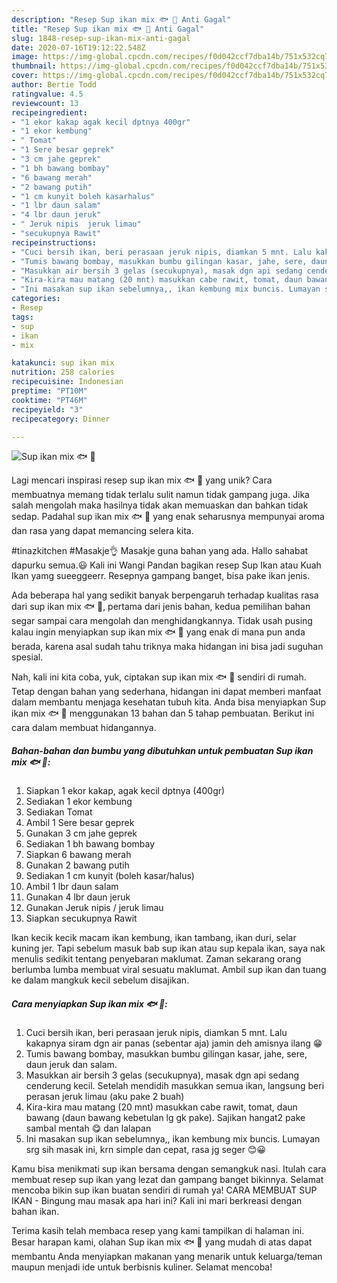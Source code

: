 ```yaml
---
description: "Resep Sup ikan mix 🐟 🍜 Anti Gagal"
title: "Resep Sup ikan mix 🐟 🍜 Anti Gagal"
slug: 1848-resep-sup-ikan-mix-anti-gagal
date: 2020-07-16T19:12:22.548Z
image: https://img-global.cpcdn.com/recipes/f0d042ccf7dba14b/751x532cq70/sup-ikan-mix-🐟-🍜-foto-resep-utama.jpg
thumbnail: https://img-global.cpcdn.com/recipes/f0d042ccf7dba14b/751x532cq70/sup-ikan-mix-🐟-🍜-foto-resep-utama.jpg
cover: https://img-global.cpcdn.com/recipes/f0d042ccf7dba14b/751x532cq70/sup-ikan-mix-🐟-🍜-foto-resep-utama.jpg
author: Bertie Todd
ratingvalue: 4.5
reviewcount: 13
recipeingredient:
- "1 ekor kakap agak kecil dptnya 400gr"
- "1 ekor kembung"
- " Tomat"
- "1 Sere besar geprek"
- "3 cm jahe geprek"
- "1 bh bawang bombay"
- "6 bawang merah"
- "2 bawang putih"
- "1 cm kunyit boleh kasarhalus"
- "1 lbr daun salam"
- "4 lbr daun jeruk"
- " Jeruk nipis  jeruk limau"
- "secukupnya Rawit"
recipeinstructions:
- "Cuci bersih ikan, beri perasaan jeruk nipis, diamkan 5 mnt. Lalu kakapnya siram dgn air panas (sebentar aja) jamin deh amisnya ilang 😁"
- "Tumis bawang bombay, masukkan bumbu gilingan kasar, jahe, sere, daun jeruk dan salam."
- "Masukkan air bersih 3 gelas (secukupnya), masak dgn api sedang cenderung kecil. Setelah mendidih masukkan semua ikan, langsung beri perasan jeruk limau (aku pake 2 buah)"
- "Kira-kira mau matang (20 mnt) masukkan cabe rawit, tomat, daun bawang (daun bawang kebetulan lg gk pake). Sajikan hangat2 pake sambal mentah 😋 dan lalapan"
- "Ini masakan sup ikan sebelumnya,, ikan kembung mix buncis. Lumayan srg sih masak ini, krn simple dan cepat, rasa jg seger 😊😀"
categories:
- Resep
tags:
- sup
- ikan
- mix

katakunci: sup ikan mix 
nutrition: 258 calories
recipecuisine: Indonesian
preptime: "PT10M"
cooktime: "PT46M"
recipeyield: "3"
recipecategory: Dinner

---
```



![Sup ikan mix 🐟 🍜](https://img-global.cpcdn.com/recipes/f0d042ccf7dba14b/751x532cq70/sup-ikan-mix-🐟-🍜-foto-resep-utama.jpg)

Lagi mencari inspirasi resep sup ikan mix 🐟 🍜 yang unik? Cara membuatnya memang tidak terlalu sulit namun tidak gampang juga. Jika salah mengolah maka hasilnya tidak akan memuaskan dan bahkan tidak sedap. Padahal sup ikan mix 🐟 🍜 yang enak seharusnya mempunyai aroma dan rasa yang dapat memancing selera kita.

#tinazkitchen #Masakje👌 Masakje guna bahan yang ada. Hallo sahabat dapurku semua.😃 Kali ini Wangi Pandan bagikan resep Sup Ikan atau Kuah Ikan yamg sueeggeerr. Resepnya gampang banget, bisa pake ikan jenis.

Ada beberapa hal yang sedikit banyak berpengaruh terhadap kualitas rasa dari sup ikan mix 🐟 🍜, pertama dari jenis bahan, kedua pemilihan bahan segar sampai cara mengolah dan menghidangkannya. Tidak usah pusing kalau ingin menyiapkan sup ikan mix 🐟 🍜 yang enak di mana pun anda berada, karena asal sudah tahu triknya maka hidangan ini bisa jadi suguhan spesial.


Nah, kali ini kita coba, yuk, ciptakan sup ikan mix 🐟 🍜 sendiri di rumah. Tetap dengan bahan yang sederhana, hidangan ini dapat memberi manfaat dalam membantu menjaga kesehatan tubuh kita. Anda bisa menyiapkan Sup ikan mix 🐟 🍜 menggunakan 13 bahan dan 5 tahap pembuatan. Berikut ini cara dalam membuat hidangannya.

<!--inarticleads1-->

##### Bahan-bahan dan bumbu yang dibutuhkan untuk pembuatan Sup ikan mix 🐟 🍜:

1. Siapkan 1 ekor kakap, agak kecil dptnya (400gr)
1. Sediakan 1 ekor kembung
1. Sediakan  Tomat
1. Ambil 1 Sere besar geprek
1. Gunakan 3 cm jahe geprek
1. Sediakan 1 bh bawang bombay
1. Siapkan 6 bawang merah
1. Gunakan 2 bawang putih
1. Sediakan 1 cm kunyit (boleh kasar/halus)
1. Ambil 1 lbr daun salam
1. Gunakan 4 lbr daun jeruk
1. Gunakan  Jeruk nipis / jeruk limau
1. Siapkan secukupnya Rawit


Ikan kecik kecik macam ikan kembung, ikan tambang, ikan duri, selar kuning jer. Tapi sebelum masuk bab sup ikan atau sup kepala ikan, saya nak menulis sedikit tentang penyebaran maklumat. Zaman sekarang orang berlumba lumba membuat viral sesuatu maklumat. Ambil sup ikan dan tuang ke dalam mangkuk kecil sebelum disajikan. 

<!--inarticleads2-->

##### Cara menyiapkan Sup ikan mix 🐟 🍜:

1. Cuci bersih ikan, beri perasaan jeruk nipis, diamkan 5 mnt. Lalu kakapnya siram dgn air panas (sebentar aja) jamin deh amisnya ilang 😁
1. Tumis bawang bombay, masukkan bumbu gilingan kasar, jahe, sere, daun jeruk dan salam.
1. Masukkan air bersih 3 gelas (secukupnya), masak dgn api sedang cenderung kecil. Setelah mendidih masukkan semua ikan, langsung beri perasan jeruk limau (aku pake 2 buah)
1. Kira-kira mau matang (20 mnt) masukkan cabe rawit, tomat, daun bawang (daun bawang kebetulan lg gk pake). Sajikan hangat2 pake sambal mentah 😋 dan lalapan
1. Ini masakan sup ikan sebelumnya,, ikan kembung mix buncis. Lumayan srg sih masak ini, krn simple dan cepat, rasa jg seger 😊😀


Kamu bisa menikmati sup ikan bersama dengan semangkuk nasi. Itulah cara membuat resep sup ikan yang lezat dan gampang banget bikinnya. Selamat mencoba bikin sup ikan buatan sendiri di rumah ya! CARA MEMBUAT SUP IKAN - Bingung mau masak apa hari ini? Kali ini mari berkreasi dengan bahan ikan. 

Terima kasih telah membaca resep yang kami tampilkan di halaman ini. Besar harapan kami, olahan Sup ikan mix 🐟 🍜 yang mudah di atas dapat membantu Anda menyiapkan makanan yang menarik untuk keluarga/teman maupun menjadi ide untuk berbisnis kuliner. Selamat mencoba!
